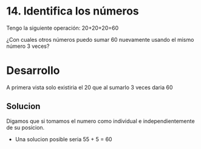 # 14. Identifica los números

Tengo la siguiente operación: 20+20+20=60

¿Con cuales otros números puedo sumar 60 nuevamente usando el mismo número 3 veces?

# Desarrollo

A primera vista solo existiria el 20 que al sumarlo 3 veces daria 60

## Solucion
Digamos que si tomamos el numero como individual e independientemente de su posicion.

* Una solucion posible seria 55 + 5 = 60